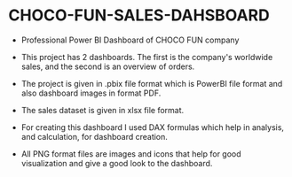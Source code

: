# CHOCO-FUN-SALES-DAHSBOARD

- Professional  Power BI Dashboard of CHOCO FUN company

- This project has 2 dashboards. The first is the company's worldwide sales, and the second is an overview of orders.

- The project is given in .pbix file format which is PowerBI file format and also dashboard images in format PDF.  

- The sales dataset is given in xlsx file format.

- For creating this dashboard I used DAX formulas which help in analysis, and calculation, for dashboard creation.

- All PNG format files are images and icons that help for good visualization and give a good look to the dashboard.   
